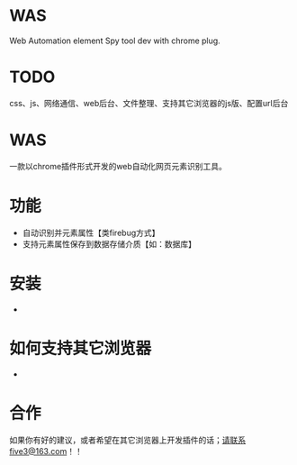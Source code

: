 WAS
===
Web Automation element Spy tool dev with chrome plug.

TODO
====
css、js、网络通信、web后台、文件整理、支持其它浏览器的js版、配置url后台

WAS
===
一款以chrome插件形式开发的web自动化网页元素识别工具。

功能
====
* 自动识别并元素属性【类firebug方式】
* 支持元素属性保存到数据存储介质【如：数据库】

安装
====
* 

如何支持其它浏览器
====
* 

合作
====
如果你有好的建议，或者希望在其它浏览器上开发插件的话；请联系five3@163.com！！

